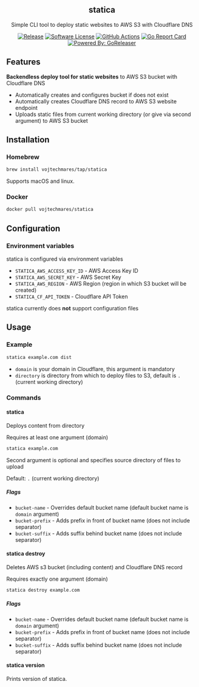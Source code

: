 <p align="center">
  <h2 align="center">statica</h2>
  <p align="center">Simple CLI tool to deploy static websites to AWS S3 with Cloudflare DNS</p>
  <p align="center">
    <a href="https://github.com/vojtechmares/statica/releases/latest"><img alt="Release" src="https://img.shields.io/github/release/vojtechmares/statica.svg?style=for-the-badge"></a>
    <a href="/LICENSE"><img alt="Software License" src="https://img.shields.io/badge/license-MIT-brightgreen.svg?style=for-the-badge"></a>
    <a href="https://github.com/vojtechmares/statica/actions?workflow=Build"><img alt="GitHub Actions" src="https://img.shields.io/github/workflow/status/vojtechmares/statica/Build?style=for-the-badge"></a>
    <a href="https://goreportcard.com/report/github.com/vojtechmares/statica"><img alt="Go Report Card" src="https://goreportcard.com/badge/github.com/vojtechmares/statica?style=for-the-badge"></a>
    <a href="https://github.com/goreleaser"><img alt="Powered By: GoReleaser" src="https://img.shields.io/badge/powered%20by-goreleaser-green.svg?style=for-the-badge"></a>
  </p>
</p>

## Features

**Backendless deploy tool for static websites** to AWS S3 bucket with Cloudflare DNS

- Automatically creates and configures bucket if does not exist
- Automatically creates Cloudflare DNS record to AWS S3 website endpoint
- Uploads static files from current working directory (or give via second argument) to AWS S3 bucket

## Installation

### Homebrew

```bash
brew install vojtechmares/tap/statica
```

Supports macOS and linux.

### Docker

```bash
docker pull vojtechmares/statica
```

## Configuration

### Environment variables

statica is configured via environment variables

- `STATICA_AWS_ACCESS_KEY_ID` - AWS Access Key ID
- `STATICA_AWS_SECRET_KEY` - AWS Secret Key
- `STATICA_AWS_REGION` - AWS Region (region in which S3 bucket will be created)
- `STATICA_CF_API_TOKEN` - Cloudflare API Token

statica currently does **not** support configuration files

## Usage

### Example

```bash
statica example.com dist
```

- `domain` is your domain in Cloudflare, this argument is mandatory
- `directory` is directory from which to deploy files to S3, default is `.` (current working directory)

### Commands

#### statica

Deploys content from directory

Requires at least one argument (domain)

```bash
statica example.com
```

Second argument is optional and specifies source directory of files to upload

Default: `.` (current working directory)

##### Flags

- `bucket-name` - Overrides default bucket name (default bucket name is `domain` argument)
- `bucket-prefix` - Adds prefix in front of bucket name (does not include separator)
- `bucket-suffix` - Adds suffix behind bucket name (does not include separator)

#### statica destroy

Deletes AWS s3 bucket (including content) and Cloudflare DNS record

Requires exactly one argument (domain)

```bash
statica destroy example.com
```

##### Flags

- `bucket-name` - Overrides default bucket name (default bucket name is `domain` argument)
- `bucket-prefix` - Adds prefix in front of bucket name (does not include separator)
- `bucket-suffix` - Adds suffix behind bucket name (does not include separator)

#### statica version

Prints version of statica.
